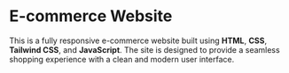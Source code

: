 # E-commerce Website

This is a fully responsive e-commerce website built using **HTML**, **CSS**, **Tailwind CSS**, and **JavaScript**. The site is designed to provide a seamless shopping experience with a clean and modern user interface.
